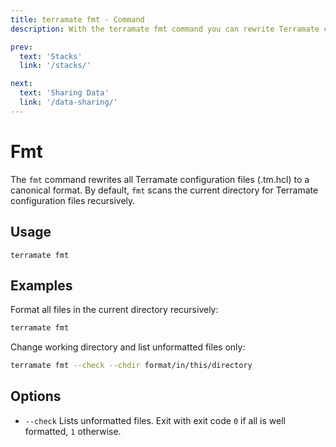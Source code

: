 ```yaml
---
title: terramate fmt - Command
description: With the terramate fmt command you can rewrite Terramate configuration files to a canonical format.

prev:
  text: 'Stacks'
  link: '/stacks/'

next:
  text: 'Sharing Data'
  link: '/data-sharing/'
---
```


# Fmt

The `fmt` command rewrites all Terramate configuration files (.tm.hcl) to a canonical format.
By default, `fmt` scans the current directory for Terramate configuration files recursively.

## Usage

`terramate fmt`

## Examples

Format all files in the current directory recursively:

```bash
terramate fmt
```

Change working directory and list unformatted files only:

```bash
terramate fmt --check --chdir format/in/this/directory
```

## Options

- `--check` Lists unformatted files. Exit with exit code `0` if all is well formatted, `1` otherwise.
